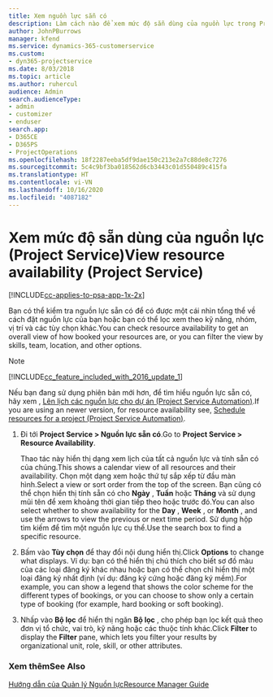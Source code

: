 ```yaml
---
title: Xem nguồn lực sẵn có
description: Làm cách nào để xem mức độ sẵn dùng của nguồn lực trong Project Service
author: JohnPBurrows
manager: kfend
ms.service: dynamics-365-customerservice
ms.custom:
- dyn365-projectservice
ms.date: 8/03/2018
ms.topic: article
ms.author: ruhercul
audience: Admin
search.audienceType:
- admin
- customizer
- enduser
search.app:
- D365CE
- D365PS
- ProjectOperations
ms.openlocfilehash: 18f2287eeba5df9dae150c213e2a7c88de8c7276
ms.sourcegitcommit: 5c4c9bf3ba018562d6cb3443c01d550489c415fa
ms.translationtype: HT
ms.contentlocale: vi-VN
ms.lasthandoff: 10/16/2020
ms.locfileid: "4087182"
---
```

# <a name="view-resource-availability-project-service"></a><span data-ttu-id="5a6fd-103">Xem mức độ sẵn dùng của nguồn lực (Project Service)</span><span class="sxs-lookup"><span data-stu-id="5a6fd-103">View resource availability (Project Service)</span></span>

[!INCLUDE[cc-applies-to-psa-app-1x-2x](../includes/cc-applies-to-psa-app-1x-2x.md)]

<span data-ttu-id="5a6fd-104">Bạn có thể kiểm tra nguồn lực sẵn có để có được một cái nhìn tổng thể về cách đặt nguồn lực của bạn hoặc bạn có thể lọc xem theo kỹ năng, nhóm, vị trí và các tùy chọn khác.</span><span class="sxs-lookup"><span data-stu-id="5a6fd-104">You can check resource availability to get an overall view of how booked your resources are, or you can filter the view by skills, team, location, and other options.</span></span>  
  
> [!NOTE]
> [!INCLUDE[cc_feature_included_with_2016_update_1](../includes/cc-feature-included-with-2016-update-1.md)]  
> 
>  <span data-ttu-id="5a6fd-105">Nếu bạn đang sử dụng phiên bản mới hơn, để tìm hiểu nguồn lực sẵn có, hãy xem , [Lên lịch các nguồn lực cho dự án (Project Service Automation)](../psa/schedule-resources-project.md).</span><span class="sxs-lookup"><span data-stu-id="5a6fd-105">If you are using an newer version, for resource availability see, [Schedule resources for a project (Project Service Automation)](../psa/schedule-resources-project.md).</span></span>  

1. <span data-ttu-id="5a6fd-106">Đi tới **Project Service > Nguồn lực sẵn có**.</span><span class="sxs-lookup"><span data-stu-id="5a6fd-106">Go to **Project Service > Resource Availability**.</span></span>  

    <span data-ttu-id="5a6fd-107">Thao tác này hiển thị dạng xem lịch của tất cả nguồn lực và tính sẵn có của chúng.</span><span class="sxs-lookup"><span data-stu-id="5a6fd-107">This shows a calendar view of all resources and their availability.</span></span> <span data-ttu-id="5a6fd-108">Chọn một dạng xem hoặc thứ tự sắp xếp từ đầu màn hình.</span><span class="sxs-lookup"><span data-stu-id="5a6fd-108">Select a view or sort order from the top of the screen.</span></span> <span data-ttu-id="5a6fd-109">Bạn cũng có thể chọn hiển thị tính sẵn có cho **Ngày** , **Tuần** hoặc **Tháng** và sử dụng mũi tên để xem khoảng thời gian tiếp theo hoặc trước đó.</span><span class="sxs-lookup"><span data-stu-id="5a6fd-109">You can also select whether to show availability for the **Day** , **Week** , or **Month** , and use the arrows to view the previous or next time period.</span></span> <span data-ttu-id="5a6fd-110">Sử dụng hộp tìm kiếm để tìm một nguồn lực cụ thể.</span><span class="sxs-lookup"><span data-stu-id="5a6fd-110">Use the search box to find a specific resource.</span></span>  

2. <span data-ttu-id="5a6fd-111">Bấm vào **Tùy chọn** để thay đổi nội dung hiển thị.</span><span class="sxs-lookup"><span data-stu-id="5a6fd-111">Click **Options** to change what displays.</span></span> <span data-ttu-id="5a6fd-112">Ví dụ: bạn có thể hiển thị chú thích cho biết sơ đồ màu của các loại đăng ký khác nhau hoặc bạn có thể chọn chỉ hiển thị một loại đăng ký nhất định (ví dụ: đăng ký cứng hoặc đăng ký mềm).</span><span class="sxs-lookup"><span data-stu-id="5a6fd-112">For example, you can show a legend that shows the color scheme for the different types of bookings, or you can choose to show only a certain type of booking (for example, hard booking or soft booking).</span></span>  

3. <span data-ttu-id="5a6fd-113">Nhấp vào **Bộ lọc** để hiển thị ngăn **Bộ lọc** , cho phép bạn lọc kết quả theo đơn vị tổ chức, vai trò, kỹ năng hoặc các thuộc tính khác.</span><span class="sxs-lookup"><span data-stu-id="5a6fd-113">Click **Filter** to display the **Filter** pane, which lets you filter your results by organizational unit, role, skill, or other attributes.</span></span>  

### <a name="see-also"></a><span data-ttu-id="5a6fd-114">Xem thêm</span><span class="sxs-lookup"><span data-stu-id="5a6fd-114">See Also</span></span>  
 [<span data-ttu-id="5a6fd-115">Hướng dẫn của Quản lý Nguồn lực</span><span class="sxs-lookup"><span data-stu-id="5a6fd-115">Resource Manager Guide</span></span>](../psa/resource-manager-guide.md)

